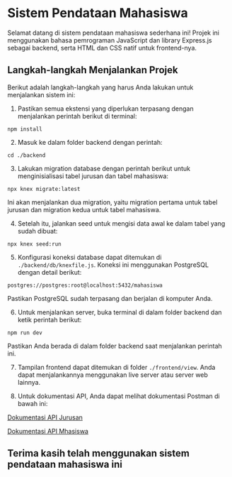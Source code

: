 # Sistem Pendataan Mahasiswa

Selamat datang di sistem pendataan mahasiswa sederhana ini! Projek ini menggunakan bahasa pemrograman JavaScript dan library Express.js sebagai backend, serta HTML dan CSS natif untuk frontend-nya.

## Langkah-langkah Menjalankan Projek

Berikut adalah langkah-langkah yang harus Anda lakukan untuk menjalankan sistem ini:

1. Pastikan semua ekstensi yang diperlukan terpasang dengan menjalankan perintah berikut di terminal:

`npm install`


2. Masuk ke dalam folder backend dengan perintah:

`cd ./backend`


3. Lakukan migration database dengan perintah berikut untuk menginisialisasi tabel jurusan dan tabel mahasiswa:

`npx knex migrate:latest`


Ini akan menjalankan dua migration, yaitu migration pertama untuk tabel jurusan dan migration kedua untuk tabel mahasiswa.

4. Setelah itu, jalankan seed untuk mengisi data awal ke dalam tabel yang sudah dibuat:

`npx knex seed:run`


5. Konfigurasi koneksi database dapat ditemukan di `./backend/db/knexfile.js`. Koneksi ini menggunakan PostgreSQL dengan detail berikut:

`postgres://postgres:root@localhost:5432/mahasiswa`


Pastikan PostgreSQL sudah terpasang dan berjalan di komputer Anda.

6. Untuk menjalankan server, buka terminal di dalam folder backend dan ketik perintah berikut:

`npm run dev`


Pastikan Anda berada di dalam folder backend saat menjalankan perintah ini.

7. Tampilan frontend dapat ditemukan di folder `./frontend/view`. Anda dapat menjalankannya menggunakan live server atau server web lainnya.

8. Untuk dokumentasi API, Anda dapat melihat dokumentasi Postman di bawah ini:

[Dokumentasi API Jurusan](https://documenter.getpostman.com/view/29068631/2s9YC1Xuex#92fe077d-01c4-4e70-9a0e-17cd9b624212)


[Dokumentasi API Mhasiswa](https://documenter.getpostman.com/view/29068631/2s9YC1XujKhttps://documenter.getpostman.com/view/29068631/2s9YC1XujK)


## Terima kasih telah menggunakan sistem pendataan mahasiswa ini
